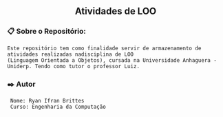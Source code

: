 ## <div align = "center">**Atividades de LOO** </div>

### 📋 Sobre o Repositório:
```
Este repositório tem como finalidade servir de armazenamento de atividades realizadas nadisciplina de LOO
(Linguagem Orientada a Objetos), cursada na Universidade Anhaguera - Uniderp. Tendo como tutor o professor Luiz.
```


### ✒️ Autor
```
 Nome: Ryan Ifran Brittes
 Curso: Engenharia da Computação
```
